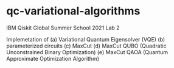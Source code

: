 # qc-variational-algorithms
IBM Qiskit Global Summer School 2021 Lab 2

Implemetation of
(a) Variational Quantum Eigensolver (VQE)
(b) parameterized circuits
(c) MaxCut
(d) MaxCut QUBO (Quadratic Unconstrained Binary Optimization)
(e) MaxCut QAOA (Quantum Approximate Optimization Algorithm)
